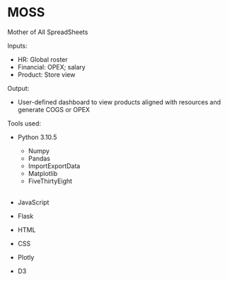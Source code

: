 # MOSS
Mother of All SpreadSheets


Inputs:<br>
  * HR: Global roster <br>
  * Financial: OPEX; salary <br>
  * Product: Store view <br>

Output:<br>
* User-defined dashboard to view products aligned with resources and generate COGS or OPEX<br>

Tools used: <br>
* Python 3.10.5<br>
  * Numpy<br>
  * Pandas<br>
  * ImportExportData<br>
  * Matplotlib<br>
  * FiveThirtyEight<br><br>

* JavaScript<br>
* Flask<br>
* HTML<br>
* CSS<br>
* Plotly
* D3
